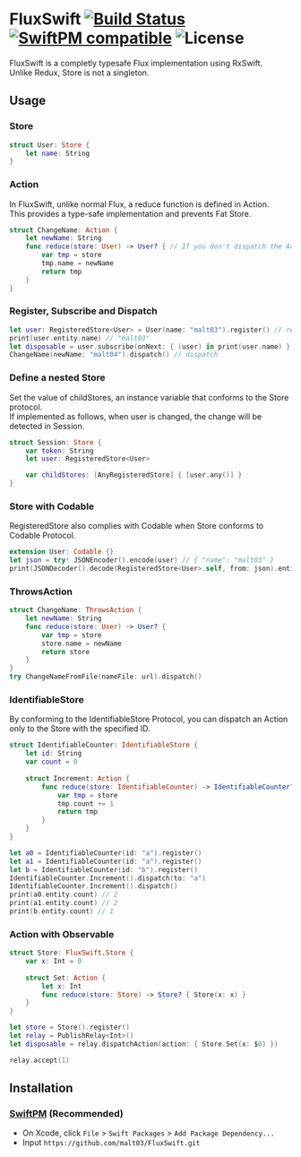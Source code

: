 # FluxSwift [![Build Status](https://travis-ci.org/malt03/FluxSwift.svg?branch=master)](https://travis-ci.org/malt03/FluxSwift) [![SwiftPM compatible](https://img.shields.io/badge/SwiftPM-compatible-4BC51D.svg)](https://github.com/apple/swift-package-manager) ![License](https://img.shields.io/github/license/malt03/FluxSwift.svg)

FluxSwift is a completly typesafe Flux implementation using RxSwift.  
Unlike Redux, Store is not a singleton.

## Usage

### Store
```swift
struct User: Store {
    let name: String
}
```

### Action
In FluxSwift, unlike normal Flux, a reduce function is defined in Action.  
This provides a type-safe implementation and prevents Fat Store.

```swift
struct ChangeName: Action {
    let newName: String
    func reduce(store: User) -> User? { // If you don't dispatch the Action to the Store, you can return nil.
        var tmp = store
        tmp.name = newName
        return tmp
    }
}
```

### Register, Subscribe and Dispatch
```Swift
let user: RegisteredStore<User> = User(name: "malt03").register() // register the store to Dispatcher
print(user.entity.name) // "malt03"
let disposable = user.subscribe(onNext: { (user) in print(user.name) }) // subscribe
ChangeName(newName: "malt04").dispatch() // dispatch
```

### Define a nested Store
Set the value of childStores, an instance variable that conforms to the Store protocol.  
If implemented as follows, when user is changed, the change will be detected in Session.

```swift
struct Session: Store {
    var token: String
    let user: RegisteredStore<User>

    var childStores: [AnyRegisteredStore] { [user.any()] }
}
```

### Store with Codable
RegisteredStore also complies with Codable when Store conforms to Codable Protocol.

```swift
extension User: Codable {}
let json = try! JSONEncoder().encode(user) // { "name": "malt03" }
print(JSONDecoder().decode(RegisteredStore<User>.self, from: json).entity.name) // "malt03"
```

### ThrowsAction
```swift
struct ChangeName: ThrowsAction {
    let newName: String
    func reduce(store: User) -> User? {
        var tmp = store
        store.name = newName
        return store
    }
}
try ChangeNameFromFile(nameFile: url).dispatch()
```

### IdentifiableStore
By conforming to the IdentifiableStore Protocol, you can dispatch an Action only to the Store with the specified ID.

```swift
struct IdentifiableCounter: IdentifiableStore {
    let id: String
    var count = 0
    
    struct Increment: Action {
        func reduce(store: IdentifiableCounter) -> IdentifiableCounter? {
            var tmp = store
            tmp.count += 1
            return tmp
        }
    }
}

let a0 = IdentifiableCounter(id: "a").register()
let a1 = IdentifiableCounter(id: "a").register()
let b = IdentifiableCounter(id: "b").register()
IdentifiableCounter.Increment().dispatch(to: "a")
IdentifiableCounter.Increment().dispatch()
print(a0.entity.count) // 2
print(a1.entity.count) // 2
print(b.entity.count) // 1
```

### Action with Observable

```swift
struct Store: FluxSwift.Store {
    var x: Int = 0
    
    struct Set: Action {
        let x: Int
        func reduce(store: Store) -> Store? { Store(x: x) }
    }
}

let store = Store().register()
let relay = PublishRelay<Int>()
let disposable = relay.dispatchAction(action: { Store.Set(x: $0) })

relay.accept(1)
```

## Installation

### [SwiftPM](https://github.com/apple/swift-package-manager) (Recommended)

- On Xcode, click `File` > `Swift Packages` > `Add Package Dependency...`
- Input `https://github.com/malt03/FluxSwift.git`
